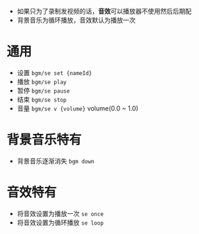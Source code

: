 - 如果只为了录制发视频的话，**音效**可以播放器不使用然后后期配
- 背景音乐为循环播放，音效默认为播放一次

# 通用

- 设置 `bgm/se set {nameId}`
- 播放 `bgm/se play`
- 暂停 `bgm/se pause`
- 结束 `bgm/se stop`
- 音量 `bgm/se v {volume}` volume(0.0 ~ 1.0)

# 背景音乐特有

- 背景音乐逐渐消失 `bgm down`

# 音效特有

- 将音效设置为播放一次 `se once`
- 将音效设置为循环播放 `se loop`